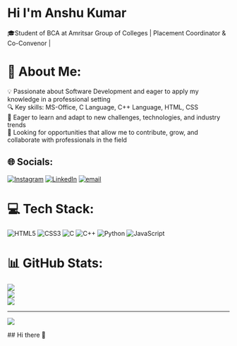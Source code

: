 # Hi I'm Anshu Kumar
🎓Student of BCA at Amritsar Group of Colleges | Placement Coordinator & Co-Convenor |
# 💫 About Me:
💡 Passionate about Software Development and eager to apply my knowledge in a professional setting<br>🔍 Key skills: MS-Office, C Language, C++ Language, HTML, CSS<br>🚀 Eager to learn and adapt to new challenges, technologies, and industry trends<br>🤝 Looking for opportunities that allow me to contribute, grow, and collaborate with professionals in the field


## 🌐 Socials:
[![Instagram](https://img.shields.io/badge/Instagram-%23E4405F.svg?logo=Instagram&logoColor=white)](https://instagram.com/skyasthetic_35) [![LinkedIn](https://img.shields.io/badge/LinkedIn-%230077B5.svg?logo=linkedin&logoColor=white)](https://linkedin.com/in/anshukumar539) [![email](https://img.shields.io/badge/Email-D14836?logo=gmail&logoColor=white)](mailto:anshuku539@gmail.com) 

# 💻 Tech Stack:
![HTML5](https://img.shields.io/badge/html5-%23E34F26.svg?style=for-the-badge&logo=html5&logoColor=white) ![CSS3](https://img.shields.io/badge/css3-%231572B6.svg?style=for-the-badge&logo=css3&logoColor=white) ![C](https://img.shields.io/badge/c-%2300599C.svg?style=for-the-badge&logo=c&logoColor=white) ![C++](https://img.shields.io/badge/c++-%2300599C.svg?style=for-the-badge&logo=c%2B%2B&logoColor=white) ![Python](https://img.shields.io/badge/python-3670A0?style=for-the-badge&logo=python&logoColor=ffdd54) ![JavaScript](https://img.shields.io/badge/javascript-%23323330.svg?style=for-the-badge&logo=javascript&logoColor=%23F7DF1E)
# 📊 GitHub Stats:
![](https://github-readme-stats.vercel.app/api?username=anshuku539&theme=dark&hide_border=false&include_all_commits=false&count_private=false)<br/>
![](https://nirzak-streak-stats.vercel.app/?user=anshuku539&theme=dark&hide_border=false)<br/>
![](https://github-readme-stats.vercel.app/api/top-langs/?username=anshuku539&theme=dark&hide_border=false&include_all_commits=false&count_private=false&layout=compact)

---
[![](https://visitcount.itsvg.in/api?id=anshuku539&icon=0&color=0)](https://visitcount.itsvg.in)

<!-- Proudly created with GPRM ( https://gprm.itsvg.in ) -->## Hi there 👋

<!--
**anshuku539/anshuku539** is a ✨ _special_ ✨ repository because its `README.md` (this file) appears on your GitHub profile.

Here are some ideas to get you started:

- 🔭 I’m currently working on ...
- 🌱 I’m currently learning ...
- 👯 I’m looking to collaborate on ...
- 🤔 I’m looking for help with ...
- 💬 Ask me about ...
- 📫 How to reach me: ...
- 😄 Pronouns: ...
- ⚡ Fun fact: ...
-->

